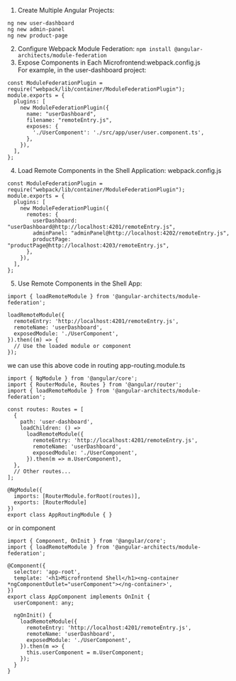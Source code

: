1. Create Multiple Angular Projects:
```
ng new user-dashboard
ng new admin-panel
ng new product-page
```
2. Configure Webpack Module Federation: `npm install @angular-architects/module-federation`
3. Expose Components in Each Microfrontend:webpack.config.js  
For example, in the user-dashboard project:
```
const ModuleFederationPlugin = require("webpack/lib/container/ModuleFederationPlugin");
module.exports = {
  plugins: [
    new ModuleFederationPlugin({
      name: "userDashboard",
      filename: "remoteEntry.js",
      exposes: {
        './UserComponent': './src/app/user/user.component.ts',
      },
    }),
  ],
};
```
4. Load Remote Components in the Shell Application: webpack.config.js  
```
const ModuleFederationPlugin = require("webpack/lib/container/ModuleFederationPlugin");
module.exports = {
  plugins: [
    new ModuleFederationPlugin({
      remotes: {
        userDashboard: "userDashboard@http://localhost:4201/remoteEntry.js",
        adminPanel: "adminPanel@http://localhost:4202/remoteEntry.js",
        productPage: "productPage@http://localhost:4203/remoteEntry.js",
      },
    }),
  ],
};
```
5. Use Remote Components in the Shell App:  

```
import { loadRemoteModule } from '@angular-architects/module-federation';

loadRemoteModule({
  remoteEntry: 'http://localhost:4201/remoteEntry.js',
  remoteName: 'userDashboard',
  exposedModule: './UserComponent',
}).then((m) => {
  // Use the loaded module or component
});
```

we can use this above code in routing app-routing.module.ts  
```
import { NgModule } from '@angular/core';
import { RouterModule, Routes } from '@angular/router';
import { loadRemoteModule } from '@angular-architects/module-federation';

const routes: Routes = [
  {
    path: 'user-dashboard',
    loadChildren: () =>
      loadRemoteModule({
        remoteEntry: 'http://localhost:4201/remoteEntry.js',
        remoteName: 'userDashboard',
        exposedModule: './UserComponent',
      }).then(m => m.UserComponent),
  },
  // Other routes...
];

@NgModule({
  imports: [RouterModule.forRoot(routes)],
  exports: [RouterModule]
})
export class AppRoutingModule { }

```

or in component  
```
import { Component, OnInit } from '@angular/core';
import { loadRemoteModule } from '@angular-architects/module-federation';

@Component({
  selector: 'app-root',
  template: '<h1>Microfrontend Shell</h1><ng-container *ngComponentOutlet="userComponent"></ng-container>',
})
export class AppComponent implements OnInit {
  userComponent: any;

  ngOnInit() {
    loadRemoteModule({
      remoteEntry: 'http://localhost:4201/remoteEntry.js',
      remoteName: 'userDashboard',
      exposedModule: './UserComponent',
    }).then(m => {
      this.userComponent = m.UserComponent;
    });
  }
}

```